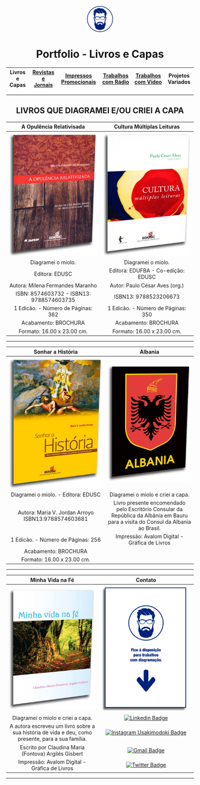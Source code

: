 
<p align="center">
<a href="https://github.com/3DGuima">
  <img src="https://github.com/3DGuima/3DGuima/blob/dc8573070b20afbede441ea49ea88372232a8089/main-images/eu-icon-256x256-2020.png" alt="3DGuima" style="width:70px;height:70px;">
</a>
</p>

<h1 align="center">Portfolio - Livros e Capas</h1>

| **Livros e Capas** | [**Revistas e Jornais**](/revistas-jornais/revistas-jornais.md) | [**Impressos Promocionais**](/impressos-promocionais/impressos-promocionais.md) | [**Trabalhos com Rádio**](/trabalhos-radio/trabalhos-radio.md) | [**Trabalhos com Vídeo**](/trabalhos-video/trabalhos-video.md) | **Projetos Variados** |
| :-----: | :-----: | :-----: | :-----: | :-----: | :-----: |

----

<h2 align="center">LIVROS QUE DIAGRAMEI E/OU CRIEI A CAPA</h2>

**A Opulência Relativisada** | **Cultura Múltiplas Leituras**
:---------------------------:|:------------------------------:
![](/livros-capas/001-livro-a-opulencia-relativisada-isbn-9788574603735-edusc-2010.jpg)  |  ![](/livros-capas/002-cultura-multiplas-leituras-isbn-9788523206673-edusc-2011.jpg)  |
Diagramei o miolo. | Diagramei o miolo.
Editora: EDUSC | Editora: EDUFBA - Co-edição: EDUSC
Autora: Milena Fermandes Maranho | Autor: Paulo César Aves (org.)
ISBN: 8574603732 - ISBN13: 9788574603735 | ISBN13: 9788523206673
1 Edicão. - Número de Páginas: 362 | 1 Edicão. - Número de Páginas: 350
Acabamento: BROCHURA | Acabamento: BROCHURA
Formato: 16.00 x 23.00 cm. | Formato: 16.00 x 23.00 cm.

----

**Sonhar a História** | **Albania**
:--------------------:|:-----------:
![](/livros-capas/003-livro-sonhar-a-historia-isbn-9788574603681-edusc-2011.jpg) | ![](/livros-capas/004-livro-presente-consul-albania-2012.jpg) |
Diagramei o miolo. - Editora: EDUSC | Diagramei o miolo e criei a capa.
Autora: Maria V. Jordan Arroyo ISBN13:9788574603681 | Livro presente encomendado pelo Escritório Consular da República da Albânia em Bauru para a visita do Consul da Albania ao Brasil.
1 Edicão. - Número de Páginas: 256 | Impressão: Avalom Digital - Gráfica de Livros
Acabamento: BROCHURA | 
Formato: 16.00 x 23.00 cm. |
 
----

**Minha Vida na Fé** | **Contato** 
:---------------------------:|:---------------------------:
![](/livros-capas/005-livro-presente-minha-vida-na-fe-2012.jpg)| ![](/livros-capas/006-livros-revistas-contato.jpg)
Diagramei o miolo e criei a capa. | [![Linkedin Badge](https://img.shields.io/badge/-Emanuel-blue?style=flat-square&logo=Linkedin&logoColor=white&link=https://www.linkedin.com/in/gimaranes/)](https://www.linkedin.com/in/gimaranes/)
A autora escreveu um livro sobre a sua história de vida e deu, como presente, para a sua familia. | [![Instagram Usakimodoki Badge](https://img.shields.io/badge/-3dguima-blueviolet?style=flat-square&logo=Instagram&logoColor=white&link=https://www.instagram.com/usakimodoki/)](https://www.instagram.com/3dguima/)
Escrito por Claudina Maria (Fontova) Argilés Gisbert | [![Gmail Badge](https://img.shields.io/badge/-Emanuel-c14438?style=flat-square&logo=Gmail&logoColor=white&link=mailto:3dguima@gmail.com@gmail.com)](mailto:3dguima@gmail.com)
Impressão: Avalom Digital - Gráfica de Livros | [![Twitter Badge](https://img.shields.io/badge/-_3DGuima-1ca0f1?style=flat&labelColor=1ca0f1&logo=twitter&logoColor=white&link=https://twitter.com/_3dguima&)](https://twitter.com/_3DGuima)

----

